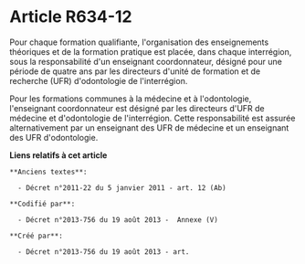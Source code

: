 # Article R634-12

Pour chaque formation qualifiante, l'organisation des enseignements théoriques et de la formation pratique est placée, dans
chaque interrégion, sous la responsabilité d'un enseignant coordonnateur, désigné pour une période de quatre ans par les
directeurs d'unité de formation et de recherche (UFR) d'odontologie de l'interrégion.

Pour les formations communes à la médecine et à l'odontologie, l'enseignant coordonnateur est désigné par les directeurs
d'UFR de médecine et d'odontologie de l'interrégion. Cette responsabilité est assurée alternativement par un enseignant des
UFR de médecine et un enseignant des UFR d'odontologie.

**Liens relatifs à cet article**

	**Anciens textes**:

	  - Décret n°2011-22 du 5 janvier 2011 - art. 12 (Ab)

	**Codifié par**:

	  - Décret n°2013-756 du 19 août 2013 -  Annexe (V)

	**Créé par**:

	  - Décret n°2013-756 du 19 août 2013 - art.
